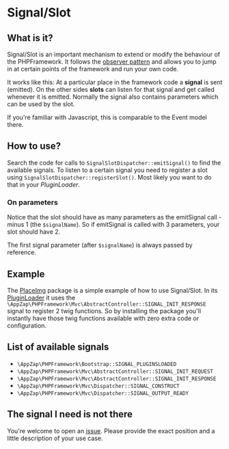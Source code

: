 # Signal/Slot

## What is it?

Signal/Slot is an important mechanism to extend or modify the behaviour of the PHPFramework. It follows the [observer pattern](http://en.wikipedia.org/wiki/Observer_pattern) and allows you to jump in at certain points of the framework and run your own code.

It works like this: At a particular place in the framework code a **signal** is sent (emitted). On the other sides **slots** can listen for that signal and get called whenever it is emitted. Normally the signal also contains parameters which can be used by the slot.

If you're familiar with Javascript, this is comparable to the Event model there.

## How to use?

Search the code for calls to `SignalSlotDispatcher::emitSignal()` to find the available signals. To listen to a certain signal you need to register a slot using `SignalSlotDispatcher::registerSlot()`. Most likely you want to do that in your *PluginLoader*.

### On parameters
Notice that the slot should have as many parameters as the emitSignal call - minus 1 (the `$signalName`). So if emitSignal is called with 3 parameters, your slot should have 2.

The first signal parameter (after `$signalName`) is always passed by reference.

## Example

The [PlaceImg](https://github.com/app-zap/PHPFrameworkPlaceImg) package is a simple example of how to use Signal/Slot. In its [PluginLoader](https://github.com/app-zap/PHPFrameworkPlaceImg/blob/develop/classes/PluginLoader.php) it uses the `\AppZap\PHPFramework\Mvc\AbstractController::SIGNAL_INIT_RESPONSE` signal to register 2 twig functions. So by installing the package you'll instantly have those twig functions available with zero extra code or configuration.

## List of available signals

* `\AppZap\PHPFramework\Bootstrap::SIGNAL_PLUGINSLOADED`
* `\AppZap\PHPFramework\Mvc\AbstractController::SIGNAL_INIT_REQUEST`
* `\AppZap\PHPFramework\Mvc\AbstractController::SIGNAL_INIT_RESPONSE`
* `\AppZap\PHPFramework\Mvc\Dispatcher::SIGNAL_CONSTRUCT`
* `\AppZap\PHPFramework\Mvc\Dispatcher::SIGNAL_OUTPUT_READY`

## The signal I need is not there

You're welcome to open an [issue](https://github.com/app-zap/PHPFramework/issues). Please provide the exact position and a little description of your use case.
